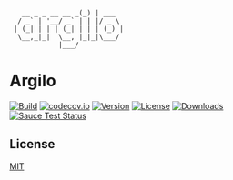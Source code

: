 

```
   __ _ _ __ __ _(_) | ___
  / _` | '__/ _` | | |/ _ \
 | (_| | | | (_| | | | (_) |
  \__,_|_|  \__, |_|_|\___/
            |___/

```

# Argilo
[![Build](https://api.travis-ci.org/tao-zeng/argilo.svg?branch=master)](https://travis-ci.org/tao-zeng/argilo)
[![codecov.io](https://codecov.io/github/tao-zeng/argilo/coverage.svg?branch=master)](https://codecov.io/github/tao-zeng/argilo?branch=master)
[![Version](https://img.shields.io/npm/v/argilo.svg)](https://npmjs.org/package/argilo)
[![License](https://img.shields.io/npm/l/argilo.svg)](https://npmjs.org/package/argilo)
[![Downloads](https://img.shields.io/npm/dt/argilo.svg)](https://npmjs.org/package/argilo)
[![Sauce Test Status](https://saucelabs.com/browser-matrix/tpl_js.svg)](https://saucelabs.com/u/tpl_js)

## License
[MIT](http://opensource.org/licenses/MIT)
